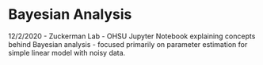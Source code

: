# Bayesian Analysis
12/2/2020 - Zuckerman Lab - OHSU
Jupyter Notebook explaining concepts behind Bayesian analysis - focused primarily on parameter estimation for simple linear model with noisy data. 

